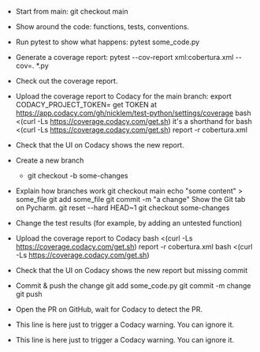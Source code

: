 -   Start from main:
  git checkout main

-   Show around the code: functions, tests, conventions.

-   Run pytest to show what happens:
  pytest some_code.py

-   Generate a coverage report:
  pytest --cov-report xml:cobertura.xml --cov=. *.py

-   Check out the coverage report.

-   Upload the coverage report to Codacy for the main branch:
  export CODACY_PROJECT_TOKEN=<TOKEN>
    get TOKEN at https://app.codacy.com/gh/nicklem/test-python/settings/coverage
  bash <(curl -Ls https://coverage.codacy.com/get.sh)
    it's a shorthand for bash <(curl -Ls https://coverage.codacy.com/get.sh) report -r cobertura.xml

-   Check that the UI on Codacy shows the new report.

-   Create a new branch
    -   git checkout -b some-changes

-   Explain how branches work
  git checkout main 
  echo "some content" > some_file
  git add some_file
  git commit -m "a change"
    Show the Git tab on Pycharm.
  git reset --hard HEAD~1
  git checkout some-changes

-   Change the test results (for example, by adding an untested function)

-   Upload the coverage report to Codacy
  bash <(curl -Ls https://coverage.codacy.com/get.sh) report -r cobertura.xml
  bash <(curl -Ls https://coverage.codacy.com/get.sh)

-   Check that the UI on Codacy shows the new report but missing commit

-   Commit & push the change
  git add some_code.py
  git commit -m change
  git push

-   Open the PR on GitHub, wait for Codacy to detect the PR.

-   This line is here just to trigger a Codacy warning. You can ignore it.

* This line is here just to trigger a Codacy warning. You can ignore it.
